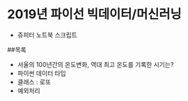# 2019년 파이선 빅데이터/머신러닝
* 쥬피터 노트북 스크립트

##목록
- 서울의 100년간의 온도변화, 역대 최고 온도를 기록한 시기는?
- 파이썬 데이터 타입
- 클래스 : 로또
- 예외처리

